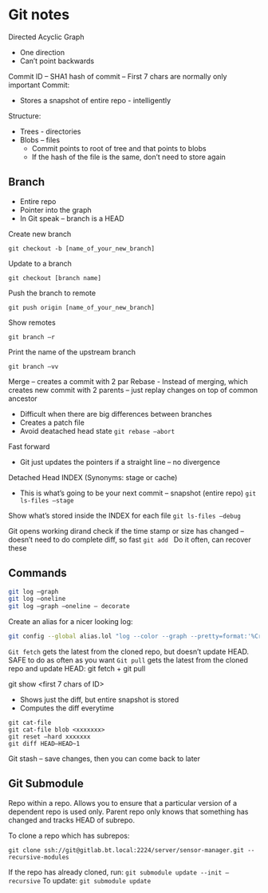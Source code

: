 # Git notes

Directed Acyclic Graph
*	One direction
*	Can’t point backwards

Commit ID – SHA1 hash of commit – First 7 chars are normally only important
Commit:
* Stores a snapshot of entire repo - intelligently

Structure:
* Trees - directories
* Blobs – files
  * Commit points to root of tree and that points to blobs
  * If the hash of the file is the same, don’t need to store again

## Branch

* Entire repo
* Pointer into the graph
* In Git speak – branch is a HEAD 

Create new branch
```
git checkout -b [name_of_your_new_branch]
```

Update to a branch
```
git checkout [branch name]
```

Push the branch to remote
```
git push origin [name_of_your_new_branch]
```

Show remotes
```
git branch –r
```

Print the name of the upstream branch
```
git branch –vv 
```

Merge – creates a commit with 2 par
Rebase - Instead of merging, which creates new commit with 2 parents – just replay changes on top of common ancestor
* Difficult when there are big differences between branches
* Creates a patch file
* Avoid deatached head state ```git rebase –abort```

Fast forward
* Git just updates the pointers if a straight line – no divergence

Detached Head
INDEX (Synonyms: stage or cache) 
* This is what’s going to be your next commit – snapshot (entire repo)
```git ls-files –stage```

Show what’s stored inside the INDEX for each file
```git ls-files –debug```

Git opens working dirand check if the time stamp or size has changed – doesn’t need to do complete diff, so fast
```git add ``` Do it often, can recover these

## Commands
```bash
git log –graph
git log –oneline
git log –graph –oneline – decorate
```
Create an alias for a nicer looking log:
```bash
git config --global alias.lol "log --color --graph --pretty=format:'%Cred%h%Creset -%C(yellow)%d%Creset %s %Cgreen(%cr) %C(bold blue)<%an>%Creset' --abbrev-commit"
```

```Git fetch``` gets the latest from the cloned repo, but doesn’t update HEAD. SAFE to do as often as you want
```Git pull``` gets the latest from the cloned repo and update HEAD: git fetch + git pull

git show <first 7 chars of ID>
*	Shows just the diff, but entire snapshot is stored
*	Computes the diff everytime
```
git cat-file 
git cat-file blob <xxxxxxx>
git reset –hard xxxxxxx
git diff HEAD—HEAD~1
```

Git stash – save changes, then you can come back to later

## Git Submodule
Repo within a repo. Allows you to ensure that a particular version of a dependent repo is used only.
Parent repo only knows that something has changed and tracks HEAD of subrepo.

To clone a repo which has subrepos: 
```
git clone ssh://git@gitlab.bt.local:2224/server/sensor-manager.git --recursive-modules
```

If the repo has already cloned, run: ```git submodule update --init –recursive```
To update: ```git submodule update```

